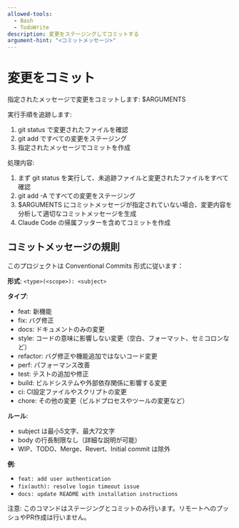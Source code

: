 ```yaml
---
allowed-tools:
  - Bash
  - TodoWrite
description: 変更をステージングしてコミットする
argument-hint: "<コミットメッセージ>"
---
```


# 変更をコミット

指定されたメッセージで変更をコミットします: $ARGUMENTS

実行手順を追跡します:
1. git status で変更されたファイルを確認
2. git add ですべての変更をステージング
3. 指定されたメッセージでコミットを作成

処理内容:

1. まず git status を実行して、未追跡ファイルと変更されたファイルをすべて確認
2. git add -A ですべての変更をステージング
3. $ARGUMENTS にコミットメッセージが指定されていない場合、変更内容を分析して適切なコミットメッセージを生成
4. Claude Code の帰属フッターを含めてコミットを作成

## コミットメッセージの規則

このプロジェクトは Conventional Commits 形式に従います：

**形式**: `<type>(<scope>): <subject>`

**タイプ**:
- feat: 新機能
- fix: バグ修正
- docs: ドキュメントのみの変更
- style: コードの意味に影響しない変更（空白、フォーマット、セミコロンなど）
- refactor: バグ修正や機能追加ではないコード変更
- perf: パフォーマンス改善
- test: テストの追加や修正
- build: ビルドシステムや外部依存関係に影響する変更
- ci: CI設定ファイルやスクリプトの変更
- chore: その他の変更（ビルドプロセスやツールの変更など）

**ルール**:
- subject は最小5文字、最大72文字
- body の行長制限なし（詳細な説明が可能）
- WIP、TODO、Merge、Revert、Initial commit は除外

**例**:
- `feat: add user authentication`
- `fix(auth): resolve login timeout issue`
- `docs: update README with installation instructions`

注意: このコマンドはステージングとコミットのみ行います。リモートへのプッシュやPR作成は行いません。